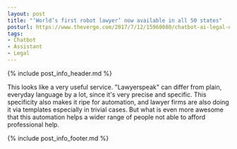 ```yaml
---
layout: post
title: "‘World’s first robot lawyer’ now available in all 50 states"
posturl: https://www.theverge.com/2017/7/12/15960080/chatbot-ai-legal-donotpay-us-uk
tags:
- Chatbot
- Assistant
- Legal
---
```


{% include post_info_header.md %}

This looks like a very useful service. "Lawyerspeak" can differ from plain, everyday language by a lot, since it's very precise and specific. This specificity also makes it ripe for automation, and lawyer firms are also doing it via templates especially in trivial cases. But what is even more awesome that this automation helps a wider range of people not able to afford professional help.

<!--more-->{% include post_info_footer.md %}
